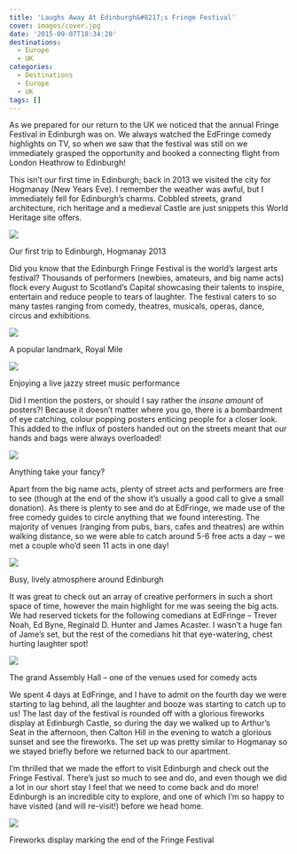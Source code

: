 ```yaml
---
title: 'Laughs Away At Edinburgh&#8217;s Fringe Festival'
cover: images/cover.jpg
date: '2015-09-07T18:34:20'
destinations:
  - Europe
  - UK
categories:
  - Destinations
  - Europe
  - UK
tags: []
---
```

As we prepared for our return to the UK we noticed that the annual Fringe Festival in Edinburgh was on. We always watched the EdFringe comedy highlights on TV, so when we saw that the festival was still on we immediately grasped the opportunity and booked a connecting flight from London Heathrow to Edinburgh!

This isn’t our first time in Edinburgh; back in 2013 we visited the city for Hogmanay (New Years Eve). I remember the weather was awful, but I immediately fell for Edinburgh’s charms. Cobbled streets, grand architecture, rich heritage and a medieval Castle are just snippets this World Heritage site offers.

![](images/16539703450_5c9740f69d_k_d.jpg)

Our first trip to Edinburgh, Hogmanay 2013

Did you know that the Edinburgh Fringe Festival is the world’s largest arts festival? Thousands of performers (newbies, amateurs, and big name acts) flock every August to Scotland’s Capital showcasing their talents to inspire, entertain and reduce people to tears of laughter. The festival caters to so many tastes ranging from comedy, theatres, musicals, operas, dance, circus and exhibitions.

![](images/edfringeheader.jpg)

A popular landmark, Royal Mile

![](images/20811816790_f3bcb77c80_k_d.jpg)

Enjoying a live jazzy street music performance

Did I mention the posters, or should I say rather the _insane amount_ of posters?! Because it doesn’t matter where you go, there is a bombardment of eye catching, colour popping posters enticing people for a closer look. This added to the influx of posters handed out on the streets meant that our hands and bags were always overloaded!

![](images/edfringeposters.jpg)

Anything take your fancy?

Apart from the big name acts, plenty of street acts and performers are free to see (though at the end of the show it’s usually a good call to give a small donation). As there is plenty to see and do at EdFringe, we made use of the free comedy guides to circle anything that we found interesting. The majority of venues (ranging from pubs, bars, cafes and theatres) are within walking distance, so we were able to catch around 5-6 free acts a day – we met a couple who’d seen 11 acts in one day!

![](images/IMG_20150829_172128-e1441738833768.jpg)

Busy, lively atmosphere around Edinburgh

It was great to check out an array of creative performers in such a short space of time, however the main highlight for me was seeing the big acts. We had reserved tickets for the following comedians at EdFringe – Trever Noah, Ed Byne, Reginald D. Hunter and James Acaster. I wasn’t a huge fan of Jame’s set, but the rest of the comedians hit that eye-watering, chest hurting laughter spot!

![](images/21237627785_025e4f8e56_k_d.jpg)

The grand Assembly Hall – one of the venues used for comedy acts

We spent 4 days at EdFringe, and I have to admit on the fourth day we were starting to lag behind, all the laughter and booze was starting to catch up to us! The last day of the festival is rounded off with a glorious fireworks display at Edinburgh Castle, so during the day we walked up to Arthur’s Seat in the afternoon, then Calton Hill in the evening to watch a glorious sunset and see the fireworks. The set up was pretty similar to Hogmanay so we stayed briefly before we returned back to our apartment.

I’m thrilled that we made the effort to visit Edinburgh and check out the Fringe Festival. There’s just so much to see and do, and even though we did a lot in our short stay I feel that we need to come back and do more! Edinburgh is an incredible city to explore, and one of which I’m so happy to have visited (and will re-visit!) before we head home.

![](images/20616573494_d2297dcd94_k_d.jpg)

Fireworks display marking the end of the Fringe Festival
